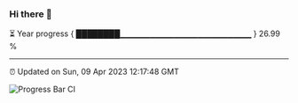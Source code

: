 ### Hi there 👋

⏳ Year progress { ████████▁▁▁▁▁▁▁▁▁▁▁▁▁▁▁▁▁▁▁▁▁▁ } 26.99 %

---

⏰ Updated on Sun, 09 Apr 2023 12:17:48 GMT

![Progress Bar CI](https://github.com/liununu/liununu/workflows/Progress%20Bar%20CI/badge.svg)
